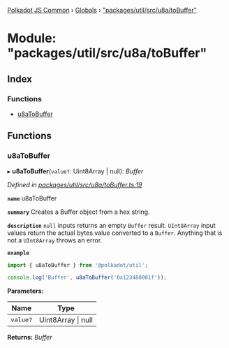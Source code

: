 [Polkadot JS Common](../README.md) › [Globals](../globals.md) › ["packages/util/src/u8a/toBuffer"](_packages_util_src_u8a_tobuffer_.md)

# Module: "packages/util/src/u8a/toBuffer"

## Index

### Functions

* [u8aToBuffer](_packages_util_src_u8a_tobuffer_.md#u8atobuffer)

## Functions

###  u8aToBuffer

▸ **u8aToBuffer**(`value?`: Uint8Array | null): *Buffer*

*Defined in [packages/util/src/u8a/toBuffer.ts:19](https://github.com/polkadot-js/common/blob/45c2afae/packages/util/src/u8a/toBuffer.ts#L19)*

**`name`** u8aToBuffer

**`summary`** Creates a Buffer object from a hex string.

**`description`** 
`null` inputs returns an empty `Buffer` result. `UInt8Array` input values return the actual bytes value converted to a `Buffer`. Anything that is not a `UInt8Array` throws an error.

**`example`** 
<BR>

```javascript
import { u8aToBuffer } from '@polkadot/util';

console.log('Buffer', u8aToBuffer('0x123480001f'));
```

**Parameters:**

Name | Type |
------ | ------ |
`value?` | Uint8Array &#124; null |

**Returns:** *Buffer*
